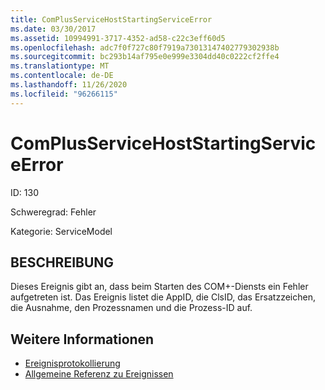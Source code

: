```yaml
---
title: ComPlusServiceHostStartingServiceError
ms.date: 03/30/2017
ms.assetid: 10994991-3717-4352-ad58-c22c3eff60d5
ms.openlocfilehash: adc7f0f727c80f7919a73013147402779302938b
ms.sourcegitcommit: bc293b14af795e0e999e3304dd40c0222cf2ffe4
ms.translationtype: MT
ms.contentlocale: de-DE
ms.lasthandoff: 11/26/2020
ms.locfileid: "96266115"
---
```

# <a name="complusservicehoststartingserviceerror"></a>ComPlusServiceHostStartingServiceError

ID: 130  
  
 Schweregrad: Fehler  
  
 Kategorie: ServiceModel  
  
## <a name="description"></a>BESCHREIBUNG  

 Dieses Ereignis gibt an, dass beim Starten des COM+-Diensts ein Fehler aufgetreten ist. Das Ereignis listet die AppID, die ClsID, das Ersatzzeichen, die Ausnahme, den Prozessnamen und die Prozess-ID auf.  
  
## <a name="see-also"></a>Weitere Informationen

- [Ereignisprotokollierung](index.md)
- [Allgemeine Referenz zu Ereignissen](events-general-reference.md)
